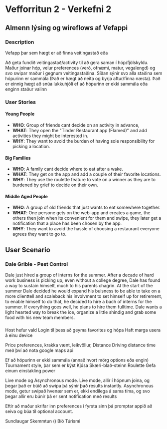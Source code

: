 # Vefforritun 2 - Verkefni 2
## Almenn lýsing og wireflows af Vefappi

### Description
Vefapp þar sem hægt er að finna veitingastað eða 

Að geta fundið veitingastað/activity til að gera saman í hóp/fjölskyldu.
Maður joinar hóp, velur preferences (verð, ofnæmi, matur, vegalengd) og svo swipar maður í gegnum veitingastaðina. 
Síðan sýnir svo alla staðina sem hópurinn er sammála (Það er hægt að neita og byrja aftur/finna næsta). Það er einnig hægt að snúa lukkuhjóli ef að hópurinn er ekki sammála eða enginn staður valinn



### User Stories

#### Young People
- **WHO**: Group of friends cant decide on an activity in advance,
- **WHAT**: They open the "Tinder Restaurant app (Flamed)" and add activities they might be interested in.
- **WHY**: They want to avoid the burden of having sole responsibility for picking a location.

#### Big Families
- **WHO**: A family cant decide where to eat after a wake.
- **WHAT**: They get on the app and add a couple of their favorite locations.
- **WHY**: They use the roulette feature to vote on a winner as they are to burdened by grief to decide on their own.

#### Middle Aged People
- **WHO**: A group of old friends that just wants to eat somewhere together.
- **WHAT**: One persone gets on the web-app and creates a game, the others then join when its convenient for them and swipe, they later get a notification that a place has been chosen by the app.
- **WHY**: They want to avoid the hassle of choosing a restaurant everyone agrees they want to go to.

## User Scenario

### Dale Grible - Pest Control
Dale just hired a group of interns for the summer. After a decade of hard work business is picking up, even without a college degree, Dale has found a way to sustain himself, much to his parents chagrin. At the start of the summer Dale decided he would expand his buisness to be able to take on a more clienttell and scaleback his involvment to set himself up for retirement, to enable himself to do that, he decided to hire a bach of interns for the summer. If everything goes well, he plans to hire them fulltime. Dale wants a light hearted way to break the ice, organize a little shindig and grab some food with his new team members.

### 



Host hefur vald
Login til þess að geyma favorites og hópa
Haft marga usera á einu device

Price preferences, krakka vænt, leikvöllur, Distance
Driving distance time með því að nota google maps api

Ef að hópurinn er ekki sammála (annað hvort mörg options eða engin)
Tournament style, þar sem er kýst
Kjósa
Skæri-blað-steinn
Roulette
Gefa einum einstakling power


Live mode og Asynchronous mode.
Live mode, allir í hópnum joina, og þegar það er búið að swipa þá sýnir það results instantly.
Asynchronous mode, getur swipað hvenær sem er, ekki endilega á sama tíma, og svo þegar allir eru búnir þá er sent notification með results

Eftir að maður skrifar inn preferences í fyrsta sinn þá promptar appið að seiva og búa til optional account.


Sundlaugar
Skemmtun ()
Bíó
Túrismi

